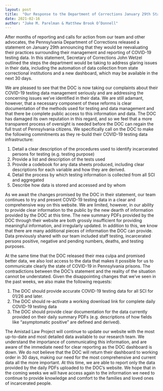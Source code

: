 ```yaml
---
layout: post
title:  "Our Response to the Department of Corrections January 29th Statement, And Changes To Our Website."
date: 2021-02-16
author: "Jake M. Parelman & Matthew Brook O’Donnell"
---
```



<p class="font-italic">After months of reporting and calls for action from our team and other advocates, the Pennsylvania Department of Corrections released a statement on January 29th announcing that they would be reevaluating their practices surrounding their management and reporting of COVID-19 testing data. In this statement, Secretary of Corrections John Wetzel outlined the steps the department would be taking to address glaring issues in their data, including the automation of data collection from state correctional institutions and a new dashboard, which may be available in the next 30 days. </p>

We are pleased to see that the DOC is now taking our complaints about their COVID-19 testing data management seriously and are addressing the concerning issues we’ve identified in their data. We are still adamant, however, that a necessary component of these reforms is clear documentation of the methods used for testing and data management and that there be complete public access to this information and data. The DOC has damaged its own reputation in this regard, and so we feel that a more transparent process of oversight is needed before the DOC can regain the full trust of Pennsylvania citizens. We specifically call on the DOC to make the following commitments as they re-build their COVID-19 testing data infrastructure:

1. Detail a clear description of the procedures used to identify incarcerated persons for testing (e.g. testing purpose)
2.	Provide a list and description of the tests used
3.	Provide a codebook for any data sheets produced, including clear descriptions for each variable and how they are derived.
4.	Detail the process by which testing information is collected from all SCI and aggregated
5.	Describe how data is stored and accessed and by whom


As we await the changes promised by the DOC in their statement, our team continues to try and present COVID-19 testing data in a clear and comprehensive way on this website. We are limited, however, in our ability to provide clear information to the public by the new dearth of information provided by the DOC at this time. The new summary PDFs provided by the DOC through their website are both grossly insufficient for providing meaningful information, and  irregularly updated. In addition to this, we know that there are many additional pieces of information the DOC can provide. Data previously shared with our team included staff testing, incarcerated persons positive, negative and pending numbers, deaths, and testing purposes.

At the same time that the DOC released their mea culpa and promised better data, we also lost access to the data that makes it possible for us to communicate clearly the state of COVID-19 in Pennsylvania prisons. The contradictions between the DOC’s statement and the reality of the situation cannot be understated. Given the disappointing changes that we’ve seen in the past weeks, we also make the following requests:

1.	The DOC should provide accurate COVID-19 testing data for all SCI for 01/26 and later.
2.	The DOC should re-activate a working download link for complete daily COVID-19 testing data
3.	The DOC should provide clear documentation for the data currently provided on their daily summary PDFs (e.g. descriptions of how fields like “asymptomatic positive” are defined and derived).

The Amistad Law Project will continue to update our website with the most up-to-date and most detailed data available to our research team. We understand the importance of communicating this information, and are aware of the immediate need for clear reporting as the DOC dashboard is down. We do not believe that the DOC will return their dashboard to working order in 30 days, making our need for the most comprehensive and current data all the more important. At this time, we are able to report only the data provided by the daily PDFs uploaded to the DOC’s website. We hope that in the coming weeks we will have access again to the information we need to continue to provide knowledge and comfort to the families and loved ones of incarcerated people.   
